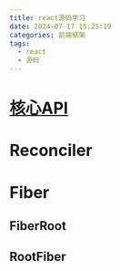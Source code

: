 ```yaml
---
title: react源码学习
date: 2024-07-17 15:25:19
categories: 前端框架
tags:
  - react
  - 源码
---
```



# [核心API](/react-source/)
# Reconciler
# Fiber
## FiberRoot
## RootFiber
